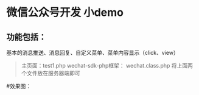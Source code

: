 # 微信公众号开发 小demo
## 功能包括：
   基本的消息推送、消息回复、自定义菜单、菜单内容显示（click、view）
   
   >主页面：test1.php
   >wechat-sdk-php框架： wechat.class.php
   >将上面两个文件放在服务器端即可
   
#效果图：
   
